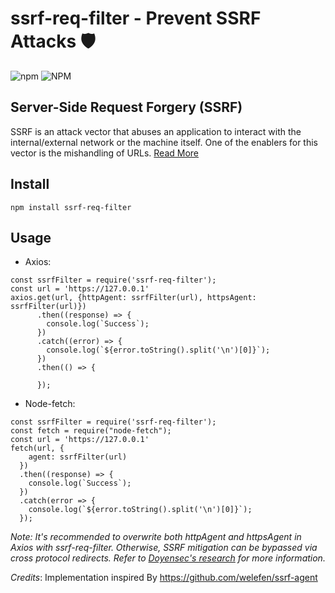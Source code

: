 # ssrf-req-filter - Prevent SSRF Attacks :shield:

![npm](https://img.shields.io/npm/v/ssrf-req-filter?style=for-the-badge) ![NPM](https://img.shields.io/npm/l/ssrf-req-filter?style=for-the-badge)

## Server-Side Request Forgery (SSRF)

SSRF is an attack vector that abuses an application to interact with the internal/external network or the machine itself. One of the enablers for this vector is the mishandling of URLs. [Read More](https://cheatsheetseries.owasp.org/cheatsheets/Server_Side_Request_Forgery_Prevention_Cheat_Sheet.html)

## Install

`npm install ssrf-req-filter`

## Usage

- Axios:

```
const ssrfFilter = require('ssrf-req-filter');
const url = 'https://127.0.0.1'
axios.get(url, {httpAgent: ssrfFilter(url), httpsAgent: ssrfFilter(url)})
      .then((response) => {
        console.log(`Success`);
      })
      .catch((error) => {
        console.log(`${error.toString().split('\n')[0]}`);
      })
      .then(() => {

      });
```


- Node-fetch:

```
const ssrfFilter = require('ssrf-req-filter');
const fetch = require("node-fetch");
const url = 'https://127.0.0.1'
fetch(url, {
    agent: ssrfFilter(url)
  })
  .then((response) => {
    console.log(`Success`);
  })
  .catch(error => {
    console.log(`${error.toString().split('\n')[0]}`);
  });
```

*Note: It's recommended to overwrite both httpAgent and httpsAgent in Axios with ssrf-req-filter. Otherwise, SSRF mitigation can be bypassed via cross protocol redirects. Refer to [Doyensec's research](https://blog.doyensec.com/2023/03/16/ssrf-remediation-bypass.html) for more information.*

*Credits*: Implementation inspired By https://github.com/welefen/ssrf-agent
